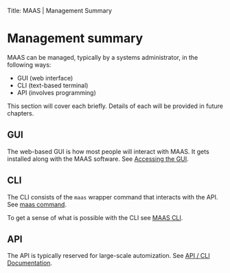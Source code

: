 Title: MAAS | Management Summary

# Management summary

MAAS can be managed, typically by a systems administrator, in the following
ways:

- GUI (web interface)
- CLI (text-based terminal)
- API (involves programming)

This section will cover each briefly. Details of each will be provided in
future chapters.


## GUI

The web-based GUI is how most people will interact with MAAS. It gets installed along
with the MAAS software. See
[Accessing the GUI](./installconfig-gui-access.html).


## CLI

The CLI consists of the `maas` wrapper command that interacts with the API. See
[maas command](http://maas.ubuntu.com/docs/man/maas.8.html).

To get a sense of what is possible with the CLI see [MAAS CLI](./managing-cli.html).


## API

The API is typically reserved for large-scale automization. See
[API / CLI Documentation](http://maas.ubuntu.com/docs/index.html#api-cli-documentation). 
